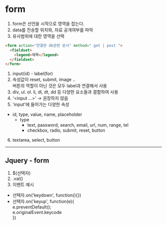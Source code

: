 # form

1. form은 선언을 시작으로 영역을 잡는다.
2. data를 전송할 위치와, 자료 공개여부를 파악
3. 유사범위에 대한 영역을 선택

``` html
<form action="연결한 db관련 문서" method=" get | post "> 
  <fieldset>
    <legend>제목</legend>
  </fieldset>
</form>  
```

1. input(id) - label(for)
2. 속성값이 reset, submit, image .. <br />버튼의 역할이 아닌 것은 모두 label과 연결해서 사용
3. div, ul. ol. li, dl, dt, dd 등 다양한 요소들과 결합하여 사용
4. '<label><input ...></label>' -> 권장하지 않음
5. 'input'에 들어가는 다양한 속성
- id, type, value, name, placeholder
  - type 
    - text, password, search, email, url, num, range, tel
    - checkbox, radio, submit, reset, button
6. textarea, select, button


---
## Jquery - form

1. $(선택자)
2. .val()
3. 이벤트 예시
- 선택자.on('keydown', function(){})
- 선택자.on('keyup', function(e){ <br />
  e.preventDefault(); <br />
  e.originalEvent.keycode <br />
})